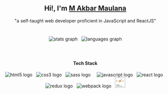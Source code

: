 ###

<!-- ABOUT ME -->
  <div align="center">
    <h2>Hi!, I'm <a href="https://makbarmaulana.github.io">M Akbar Maulana</a></h2>
    <p>"a self-taught web developer proficient in JavaScript and ReactJS"</p>
  </div>

###
<br/>

<!-- STATS -->

  <div align="center">
    <img
      src="https://github-readme-stats.vercel.app/api?username=makbarmaulana&hide_title=false&hide_rank=false&show_icons=true&include_all_commits=true&count_private=true&disable_animations=false&theme=material-palenight&locale=en&hide_border=false"
      height="150"
      alt="stats graph"
    />
    &nbsp;
    <img
      src="https://github-readme-stats.vercel.app/api/top-langs?username=makbarmaulana&locale=en&hide_title=false&layout=compact&card_width=320&langs_count=5&theme=material-palenight&hide_border=false"
      height="150"
      alt="languages graph"
    />
  </div>

###
<br/>

<!-- SKILLS -->

  <div align="center">
    <h4>Tech Stack</h4>
    <img src="https://cdn.jsdelivr.net/gh/devicons/devicon/icons/html5/html5-plain.svg"
      width="32"
      alt="html5 logo"
      title="HTML"
    />
    &nbsp;
    <img src="https://cdn.jsdelivr.net/gh/devicons/devicon/icons/css3/css3-plain.svg"
      width="32"
      alt="css3 logo"
      title="CSS"
    />
    &nbsp;
    <img src="https://cdn.jsdelivr.net/gh/devicons/devicon/icons/sass/sass-original.svg"
      width="32"
      alt="sass logo"
      title="SASS"
    />
    &nbsp;
    &nbsp;
    <img src="https://cdn.jsdelivr.net/gh/devicons/devicon/icons/javascript/javascript-plain.svg"
      width="32"
      alt="javascript logo"
      title="Javascript"
    />
    &nbsp;
    <img src="https://cdn.jsdelivr.net/gh/devicons/devicon/icons/react/react-original.svg"
      width="32"
      alt="react logo"
      title="React"
    />
    &nbsp;
    <img src="https://cdn.jsdelivr.net/gh/devicons/devicon/icons/redux/redux-original.svg"
      width="32"
      alt="redux logo"
      title="Redux Toolkit"
    />
    &nbsp;
    <img src="https://cdn.jsdelivr.net/gh/devicons/devicon/icons/webpack/webpack-original.svg"
      width="32"
      alt="webpack logo"
      title="Webpack"
    />
    &nbsp;
    <img src="https://raw.githubusercontent.com/github/explore/80688e429a7d4ef2fca1e82350fe8e3517d3494d/topics/styled-components/styled-components.png"
      width="32"
      alt="styled component logo"
      title="Styled Component"
    />
  </div>

###

<!-- END OF CONTENT -->
